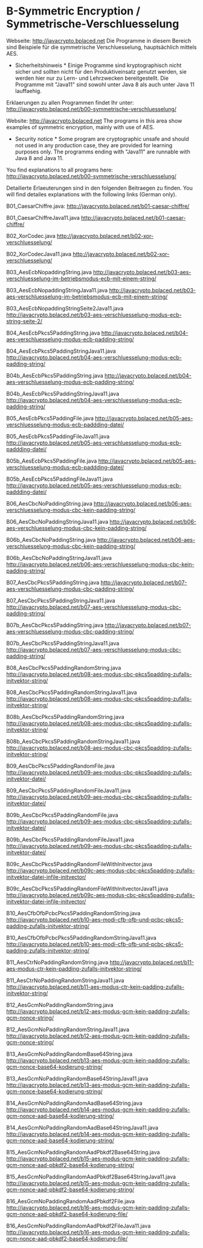 # B-Symmetric Encryption / Symmetrische-Verschluesselung

Webseite: http://javacrypto.bplaced.net
Die Programme in diesem Bereich sind Beispiele für die symmetrische Verschluesselung, hauptsächlich mittels AES.
* Sicherheitshinweis * Einige Programme sind kryptographisch nicht sicher und sollten nicht für den Produktiveinsatz genutzt werden, sie werden hier nur zu Lern- und Lehrzwecken bereitgestellt. Die Programme mit "Java11" sind sowohl unter Java 8 als auch unter Java 11 lauffaehig.

Erklaerungen zu allen Programmen findet Ihr unter: http://javacrypto.bplaced.net/b00-symmetrische-verschluesselung/

Website: http://javacrypto.bplaced.net
The programs in this area show examples of symmetric encryption, mainly with use of AES.
* Security notice * Some program are cryptographic unsafe and should not used in any production case, they are provided for learning purposes only. The programms ending with "Java11" are runnable with Java 8 and Java 11.

You find explanations to all programs here: http://javacrypto.bplaced.net/b00-symmetrische-verschluesselung/

Detailierte Erlaeuterungen sind in den folgenden Beitraegen zu finden.
You will find detailes explanations with the following links (German only).

B01_CaesarChiffre.java: http://javacrypto.bplaced.net/b01-caesar-chiffre/ 

B01_CaesarChiffreJava11.java http://javacrypto.bplaced.net/b01-caesar-chiffre/

B02_XorCodec.java http://javacrypto.bplaced.net/b02-xor-verschluesselung/

B02_XorCodecJava11.java http://javacrypto.bplaced.net/b02-xor-verschluesselung/

B03_AesEcbNopaddingString.java http://javacrypto.bplaced.net/b03-aes-verschluesselung-im-betriebsmodus-ecb-mit-einem-string/

B03_AesEcbNopaddingStringJava11.java http://javacrypto.bplaced.net/b03-aes-verschluesselung-im-betriebsmodus-ecb-mit-einem-string/

B03_AesEcbNopaddingStringSeite2Java11.java http://javacrypto.bplaced.net/b03-aes-verschluesselung-modus-ecb-string-seite-2/

B04_AesEcbPkcs5PaddingString.java http://javacrypto.bplaced.net/b04-aes-verschluesselung-modus-ecb-padding-string/

B04_AesEcbPkcs5PaddingStringJava11.java http://javacrypto.bplaced.net/b04-aes-verschluesselung-modus-ecb-padding-string/

B04b_AesEcbPkcs5PaddingString.java http://javacrypto.bplaced.net/b04-aes-verschluesselung-modus-ecb-padding-string/

B04b_AesEcbPkcs5PaddingStringJava11.java http://javacrypto.bplaced.net/b04-aes-verschluesselung-modus-ecb-padding-string/

B05_AesEcbPkcs5PaddingFile.java http://javacrypto.bplaced.net/b05-aes-verschluesselung-modus-ecb-paddding-datei/

B05_AesEcbPkcs5PaddingFileJava11.java http://javacrypto.bplaced.net/b05-aes-verschluesselung-modus-ecb-paddding-datei/

B05b_AesEcbPkcs5PaddingFile.java http://javacrypto.bplaced.net/b05-aes-verschluesselung-modus-ecb-paddding-datei/

B05b_AesEcbPkcs5PaddingFileJava11.java http://javacrypto.bplaced.net/b05-aes-verschluesselung-modus-ecb-paddding-datei/

B06_AesCbcNoPaddingString.java http://javacrypto.bplaced.net/b06-aes-verschluesselung-modus-cbc-kein-padding-string/

B06_AesCbcNoPaddingStringJava11.java http://javacrypto.bplaced.net/b06-aes-verschluesselung-modus-cbc-kein-padding-string/

B06b_AesCbcNoPaddingString.java http://javacrypto.bplaced.net/b06-aes-verschluesselung-modus-cbc-kein-padding-string/

B06b_AesCbcNoPaddingStringJava11.java http://javacrypto.bplaced.net/b06-aes-verschluesselung-modus-cbc-kein-padding-string/

B07_AesCbcPkcs5PaddingString.java http://javacrypto.bplaced.net/b07-aes-verschluesselung-modus-cbc-padding-string/

B07_AesCbcPkcs5PaddingStringJava11.java http://javacrypto.bplaced.net/b07-aes-verschluesselung-modus-cbc-padding-string/

B07b_AesCbcPkcs5PaddingString.java http://javacrypto.bplaced.net/b07-aes-verschluesselung-modus-cbc-padding-string/

B07b_AesCbcPkcs5PaddingStringJava11.java http://javacrypto.bplaced.net/b07-aes-verschluesselung-modus-cbc-padding-string/

B08_AesCbcPkcs5PaddingRandomString.java http://javacrypto.bplaced.net/b08-aes-modus-cbc-pkcs5padding-zufalls-initvektor-string/

B08_AesCbcPkcs5PaddingRandomStringJava11.java http://javacrypto.bplaced.net/b08-aes-modus-cbc-pkcs5padding-zufalls-initvektor-string/

B08b_AesCbcPkcs5PaddingRandomString.java http://javacrypto.bplaced.net/b08-aes-modus-cbc-pkcs5padding-zufalls-initvektor-string/

B08b_AesCbcPkcs5PaddingRandomStringJava11.java http://javacrypto.bplaced.net/b08-aes-modus-cbc-pkcs5padding-zufalls-initvektor-string/

B09_AesCbcPkcs5PaddingRandomFile.java http://javacrypto.bplaced.net/b09-aes-modus-cbc-pkcs5padding-zufalls-initvektor-datei/

B09_AesCbcPkcs5PaddingRandomFileJava11.java http://javacrypto.bplaced.net/b09-aes-modus-cbc-pkcs5padding-zufalls-initvektor-datei/

B09b_AesCbcPkcs5PaddingRandomFile.java http://javacrypto.bplaced.net/b09-aes-modus-cbc-pkcs5padding-zufalls-initvektor-datei/

B09b_AesCbcPkcs5PaddingRandomFileJava11.java http://javacrypto.bplaced.net/b09-aes-modus-cbc-pkcs5padding-zufalls-initvektor-datei/

B09c_AesCbcPkcs5PaddingRandomFileWithInitvector.java http://javacrypto.bplaced.net/b09c-aes-modus-cbc-pkcs5padding-zufalls-initvektor-datei-infile-initvector/

B09c_AesCbcPkcs5PaddingRandomFileWithInitvectorJava11.java http://javacrypto.bplaced.net/b09c-aes-modus-cbc-pkcs5padding-zufalls-initvektor-datei-infile-initvector/

B10_AesCfbOfbPcbcPkcs5PaddingRandomString.java http://javacrypto.bplaced.net/b10-aes-modi-cfb-ofb-und-pcbc-pkcs5-padding-zufalls-initvektor-string/

B10_AesCfbOfbPcbcPkcs5PaddingRandomStringJava11.java http://javacrypto.bplaced.net/b10-aes-modi-cfb-ofb-und-pcbc-pkcs5-padding-zufalls-initvektor-string/

B11_AesCtrNoPaddingRandomString.java http://javacrypto.bplaced.net/b11-aes-modus-ctr-kein-padding-zufalls-initvektor-string/

B11_AesCtrNoPaddingRandomStringJava11.java http://javacrypto.bplaced.net/b11-aes-modus-ctr-kein-padding-zufalls-initvektor-string/

B12_AesGcmNoPaddingRandomString.java http://javacrypto.bplaced.net/b12-aes-modus-gcm-kein-padding-zufalls-gcm-nonce-string/

B12_AesGcmNoPaddingRandomStringJava11.java http://javacrypto.bplaced.net/b12-aes-modus-gcm-kein-padding-zufalls-gcm-nonce-string/

B13_AesGcmNoPaddingRandomBase64String.java http://javacrypto.bplaced.net/b13-aes-modus-gcm-kein-padding-zufalls-gcm-nonce-base64-kodierung-string/

B13_AesGcmNoPaddingRandomBase64StringJava11.java http://javacrypto.bplaced.net/b13-aes-modus-gcm-kein-padding-zufalls-gcm-nonce-base64-kodierung-string/

B14_AesGcmNoPaddingRandomAadBase64String.java http://javacrypto.bplaced.net/b14-aes-modus-gcm-kein-padding-zufalls-gcm-nonce-aad-base64-kodierung-string/

B14_AesGcmNoPaddingRandomAadBase64StringJava11.java http://javacrypto.bplaced.net/b14-aes-modus-gcm-kein-padding-zufalls-gcm-nonce-aad-base64-kodierung-string/

B15_AesGcmNoPaddingRandomAadPbkdf2Base64String.java http://javacrypto.bplaced.net/b15-aes-modus-gcm-kein-padding-zufalls-gcm-nonce-aad-pbkdf2-base64-kodierung-string/

B15_AesGcmNoPaddingRandomAadPbkdf2Base64StringJava11.java http://javacrypto.bplaced.net/b15-aes-modus-gcm-kein-padding-zufalls-gcm-nonce-aad-pbkdf2-base64-kodierung-string/

B16_AesGcmNoPaddingRandomAadPbkdf2File.java http://javacrypto.bplaced.net/b16-aes-modus-gcm-kein-padding-zufalls-gcm-nonce-aad-pbkdf2-base64-kodierung-file/

B16_AesGcmNoPaddingRandomAadPbkdf2FileJava11.java http://javacrypto.bplaced.net/b16-aes-modus-gcm-kein-padding-zufalls-gcm-nonce-aad-pbkdf2-base64-kodierung-file/
